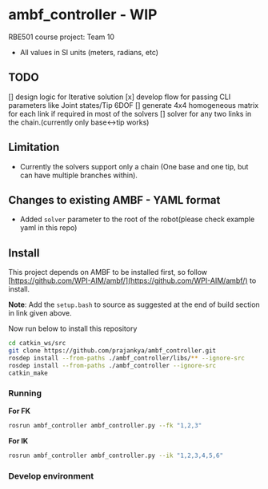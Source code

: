 # ambf_controller - WIP
RBE501 course project: Team 10


- All values in SI units (meters, radians, etc)

## TODO
[] design logic for Iterative solution
[x] develop flow for passing CLI parameters like Joint states/Tip 6DOF
[] generate 4x4 homogeneous matrix for each link if required in most of the solvers
[] solver for any two links in the chain.(currently only base<->tip works)

## Limitation
- Currently the solvers support only a chain (One base and one tip, but can have multiple branches within).

## Changes to existing AMBF - YAML format
- Added `solver` parameter to the root of the robot(please check example yaml in this repo)

## Install
This project depends on AMBF to be installed first, so follow [https://github.com/WPI-AIM/ambf/](https://github.com/WPI-AIM/ambf/) to install.

**Note**: Add the `setup.bash` to source as suggested at the end of build section in link given above.

Now run below to install this repository

```bash
cd catkin_ws/src
git clone https://github.com/prajankya/ambf_controller.git
rosdep install --from-paths ./ambf_controller/libs/** --ignore-src
rosdep install --from-paths ./ambf_controller --ignore-src
catkin_make
```

### Running

**For FK**
```bash
rosrun ambf_controller ambf_controller.py --fk "1,2,3"
```

**For IK**
```bash
rosrun ambf_controller ambf_controller.py --ik "1,2,3,4,5,6"
```

### Develop environment
